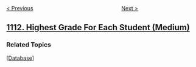 <!--|This file generated by command(leetcode description); DO NOT EDIT.    |-->
<!--+----------------------------------------------------------------------+-->
<!--|@author    openset <openset.wang@gmail.com>                           |-->
<!--|@link      https://github.com/openset                                 |-->
<!--|@home      https://github.com/openset/leetcode                        |-->
<!--+----------------------------------------------------------------------+-->

[< Previous](../maximum-nesting-depth-of-two-valid-parentheses-strings "Maximum Nesting Depth of Two Valid Parentheses Strings")
　　　　　　　　　　　　　　　　
[Next >](../reported-posts "Reported Posts")

## [1112. Highest Grade For Each Student (Medium)](https://leetcode.com/problems/highest-grade-for-each-student "每位学生的最高成绩")



### Related Topics
  [[Database](../../tag/database/README.md)]
